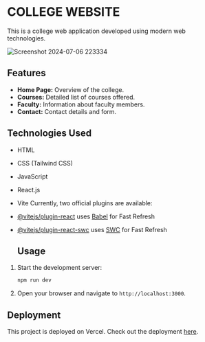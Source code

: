 # COLLEGE WEBSITE 
This is a college web application developed using modern web technologies.

![Screenshot 2024-07-06 223334](https://github.com/ishhhant/college-web/assets/122602915/25b18203-27e9-43bb-9b54-5e2c5a86ad36)

## Features
- **Home Page:** Overview of the college.
- **Courses:** Detailed list of courses offered.
- **Faculty:** Information about faculty members.
- **Contact:** Contact details and form.

## Technologies Used
- HTML
- CSS (Tailwind CSS)
- JavaScript
- React.js
- Vite 
Currently, two official plugins are available:
- [@vitejs/plugin-react](https://github.com/vitejs/vite-plugin-react/blob/main/packages/plugin-react/README.md) uses [Babel](https://babeljs.io/) for Fast Refresh
- [@vitejs/plugin-react-swc](https://github.com/vitejs/vite-plugin-react-swc) uses [SWC](https://swc.rs/) for Fast Refresh

  ## Usage
1. Start the development server:
    ```bash
    npm run dev
    ```
2. Open your browser and navigate to `http://localhost:3000`.

## Deployment
This project is deployed on Vercel. Check out the deployment [here](https://college-oy2l4liau-ishhhants-projects.vercel.app/).
